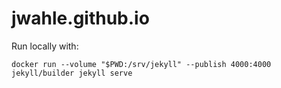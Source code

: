 # jwahle.github.io

Run locally with: 
```shell
docker run --volume "$PWD:/srv/jekyll" --publish 4000:4000 jekyll/builder jekyll serve
```
